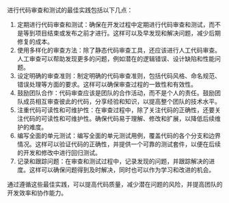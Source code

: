 进行代码审查和测试的最佳实践包括以下几点：

1.  定期进行代码审查和测试：确保在开发过程中定期进行代码审查和测试，而不是等到项目结束或发布之前才进行。这样可以及早发现和解决问题，减少后期修复的成本。
2.  使用多样化的审查方法：除了静态代码审查工具，还应该进行人工代码审查。人工审查可以帮助发现更多的问题，例如潜在的逻辑错误、设计缺陷和性能问题。
3.  设定明确的审查准则：制定明确的代码审查准则，包括代码风格、命名规范、错误处理等方面的要求。这样可以确保审查过程的一致性和有效性。
4.  鼓励团队合作：代码审查应该是团队的合作活动，而不是个人的责任。鼓励团队成员相互审查彼此的代码，分享经验和知识，以提高整个团队的技术水平。
5.  注重代码可读性和可维护性：在审查过程中，除了关注代码的正确性，还要关注代码的可读性和可维护性。确保代码易于理解、修改和扩展，以降低后续维护的难度。
6.  编写全面的单元测试：编写全面的单元测试用例，覆盖代码的各个分支和边界情况。这样可以验证代码的正确性，并提供一个可靠的测试套件，以便在后续的开发和修改中进行回归测试。
7.  记录和跟踪问题：在审查和测试过程中，记录发现的问题，并跟踪解决的进度。这样可以确保问题得到及时解决，同时也可以作为学习和改进的机会。

通过遵循这些最佳实践，可以提高代码质量，减少潜在问题的风险，并提高团队的开发效率和协作能力。